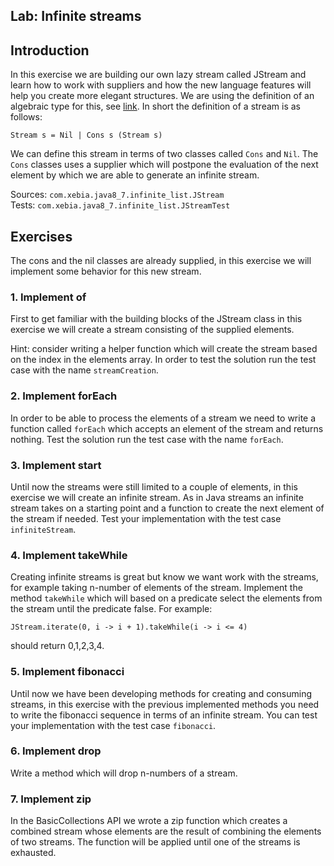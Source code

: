 ## Lab: Infinite streams

## Introduction

In this exercise we are building our own lazy stream called JStream and learn how to work with suppliers and how the new language features will help you create more elegant structures.
We are using the definition of an algebraic type for this, see
[link](http://en.wikipedia.org/wiki/Algebraic_data_type). In short the definition of a stream is as follows:

`
Stream s = Nil | Cons s (Stream s)
`
  
We can define this stream in terms of two classes called ``Cons`` and ``Nil``. The ``Cons`` classes uses a supplier which will postpone
the evaluation of the next element by which we are able to generate an infinite stream.

Sources: `com.xebia.java8_7.infinite_list.JStream`  
Tests: `com.xebia.java8_7.infinite_list.JStreamTest`

## Exercises

The cons and the nil classes are already supplied, in this exercise we will implement some behavior for this new stream.

### 1. Implement of

First to get familiar with the building blocks of the JStream class in this exercise we will create a stream consisting of the
supplied elements. 

Hint: consider writing a helper function which will create the stream based on the index in the elements array.
In order to test the solution run the test case with the name `streamCreation`.

### 2. Implement forEach

In order to be able to process the elements of a stream we need to write a function called `forEach` which accepts an element of 
the stream and returns nothing. Test the solution run the test case with the name `forEach`. 

### 3. Implement start

Until now the streams were still limited to a couple of elements, in this exercise we will create an infinite stream. As in Java streams
an infinite stream takes on a starting point and a function to create the next element of the stream if needed.
Test your implementation with the test case `infiniteStream`.

### 4. Implement takeWhile

Creating infinite streams is great but know we want work with the streams, for example taking n-number of elements of the stream.
Implement the method `takeWhile` which will based on a predicate select the elements from the stream until the predicate false. 
For example:

`
JStream.iterate(0, i -> i + 1).takeWhile(i -> i <= 4)  
`

should return 0,1,2,3,4.

### 5. Implement fibonacci

Until now we have been developing methods for creating and consuming streams, in this exercise with the previous implemented methods you 
need to write the fibonacci sequence in terms of an infinite stream. You can test your implementation with the test case `fibonacci`.
 

### 6. Implement drop

Write a method which will drop n-numbers of a stream. 


### 7. Implement zip

In the BasicCollections API we wrote a zip function which creates a combined stream whose elements are the result of combining the 
elements of two streams. The function will be applied until one of the streams is exhausted.
